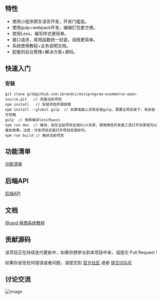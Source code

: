 ## 特性
- 使用小程序原生语言开发，开发门槛低。
- 使用gulp+webpack开发，编辑打包更方便。
- 使用Less，编写样式更简单。
- 接口请求，常用函数统一封装，调用更简单。
- 系统使用教程+业务说明文档。
- 配套的后台管理+解决方案+源码。


## 快速入门

### 安装

```
git clone git@github.com:ibrandcc/miniprogram-ecommerce-open-source.git   // 克隆当前项目
npm install   // 安装项目所需依赖
npm install --global gulp  // 如果电脑上没有安装gulp，需要全局安装下，有安装可忽略
gulp  // 用来编译less为wxss
npm run dev  // 编译，会在当前项目生成dist目录，使用微信开发者工具打开目录就可以看到效果。注意：开发项目还是打开项目目录即可。
npm run build // 编译当前项目

```


## 功能清单
[功能清单](https://iyoyo.oss-cn-hangzhou.aliyuncs.com/post/iBrand%20%E5%BC%80%E6%BA%90%E7%94%B5%E5%95%86.png)

## 后端API
[后端API](https://github.com/ibrandcc/ecommerce-open-api)

## 文档
[iBrand 电商系统教程](https://www.ibrand.cc/open/article?course_id=7&chapter_id=21&article_id=22)


## 贡献源码
该项目正在持续迭代更新中，如果你想参与到本项目中来，请提交 Pull Request !

如果你发现任何错误或者问题，请提交到 [官方社区](https://www.ibrand.cc/open/discuss) 或者 [提交ISSUE](https://github.com/ibrandcc/miniprogram-ecommerce-open-source/issues)

## 讨论交流
![image](https://camo.githubusercontent.com/4106aa796a82cb22ace9134bf7f68574ea63dda2/68747470733a2f2f69796f796f2e6f73732d636e2d68616e677a686f752e616c6979756e63732e636f6d2f706f73742f2545342542412538432545372542422542342545372541302538312e6a7067)
